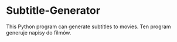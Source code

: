 # Subtitle-Generator
This Python program can generate subtitles to movies. Ten program generuje napisy do filmów.
